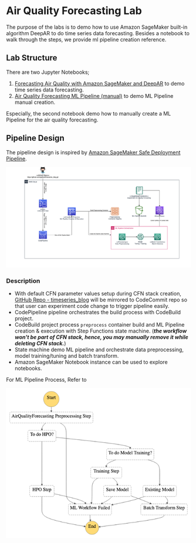 # Air Quality Forecasting Lab

The purpose of the labs is to demo how to use Amazon SageMaker built-in algorithm DeepAR to do time series data forecasting. Besides a notebook to walk through the steps, we provide ml pipeline creation reference.

## Lab Structure
There are two Jupyter Notebooks;  
1. [Forecasting Air Quality with Amazon SageMaker and DeepAR](./01_train_and_evaluate_air_quality_deepar_model.ipynb) to demo time series data forecasting.
2. [Air Quality Forecasting ML Pipeline (manual)](./02_manual_ml_pipeline_creation_for_air_quality_forecasting.ipynb) to demo ML Pipeline manual creation.

Especially, the second notebook demo how to manually create a ML Pipeline for the air quality forecasting.
 
## Pipeline Design

The pipeline design is inspired by [Amazon SageMaker Safe Deployment Pipeline](https://github.com/aws-samples/amazon-sagemaker-safe-deployment-pipeline).

![Pipline Design](./img/aqf-ml-pipeline-design.png)

### Description

* With default CFN parameter values setup during CFN stack creation, [GitHub Repo - timeseries_blog](https://github.com/glyfnet/timeseries_blog) will be mirrored to CodeCommit repo so that user can experiment code change to trigger pipeline easily.
* CodePipeline pipeline orchestrates the build process with CodeBuild project.
* CodeBuild project process `preprocess` container build and ML Pipeline creation & execution with Step Functions state machine. (***the workflow won't be part of CFN stack, hence, you may manually remove it while deleting CFN stack.***)
* State machine demo ML pipeline and orchestrate data preprocessing, model training/tuning and batch transform.
* Amazon SageMaker Notebook instance can be used to explore notebooks.

For ML Pipeline Process, Refer to

![ML Pipeline Process](./img/air_quality_forecasting_ml_pipeline.png)